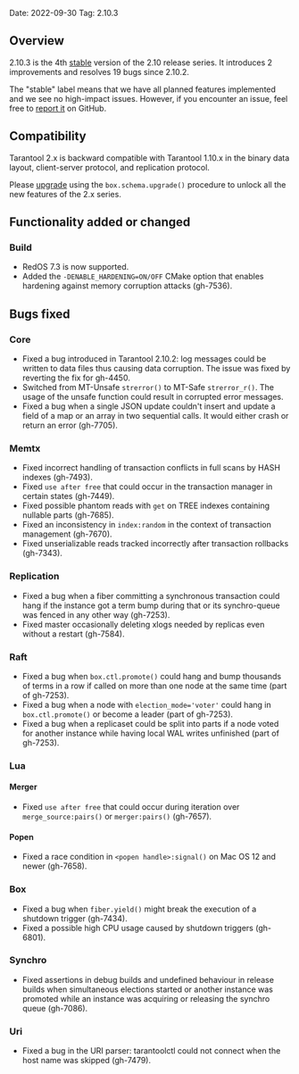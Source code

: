 Date: 2022-09-30
Tag: 2.10.3

## Overview

2.10.3 is the 4th [stable][release_policy] version of the 2.10 release
series. It introduces 2 improvements and resolves 19 bugs since
2.10.2.

The "stable" label means that we have all planned features implemented and we
see no high-impact issues. However, if you encounter an issue, feel free to
[report it][issues] on GitHub.

[release_policy]: https://www.tarantool.io/en/doc/latest/dev_guide/release_management/#release-policy
[issues]: https://github.com/tarantool/tarantool/issues

## Compatibility

Tarantool 2.x is backward compatible with Tarantool 1.10.x in the binary data
layout, client-server protocol, and replication protocol.

Please [upgrade][upgrade] using the `box.schema.upgrade()` procedure to unlock
all the new features of the 2.x series.

[upgrade]: https://www.tarantool.io/en/doc/latest/book/admin/upgrades/

## Functionality added or changed

### Build

* RedOS 7.3 is now supported.
* Added the `-DENABLE_HARDENING=ON/OFF` CMake option that enables hardening
  against memory corruption attacks (gh-7536).

## Bugs fixed

### Core

* Fixed a bug introduced in Tarantool 2.10.2: log messages
  could be written to data files thus causing data corruption.
  The issue was fixed by reverting the fix for gh-4450.
* Switched from MT-Unsafe `strerror()` to MT-Safe `strerror_r()`. The usage
  of the unsafe function could result in corrupted error messages.
* Fixed a bug when a single JSON update couldn't insert and update a field of a map or
  an array in two sequential calls. It would either crash or return an error (gh-7705).

### Memtx

* Fixed incorrect handling of transaction conflicts in full scans
  by HASH indexes (gh-7493).
* Fixed `use after free` that could occur in the transaction manager
  in certain states (gh-7449).
* Fixed possible phantom reads with `get` on TREE indexes containing
  nullable parts (gh-7685).
* Fixed an inconsistency in `index:random` in the context of transaction management
  (gh-7670).
* Fixed unserializable reads tracked incorrectly after transaction rollbacks
  (gh-7343).

### Replication

* Fixed a bug when a fiber committing a synchronous transaction could hang if
  the instance got a term bump during that or its synchro-queue was fenced in
  any other way (gh-7253).
* Fixed master occasionally deleting xlogs needed by replicas even without a
  restart (gh-7584).

### Raft

* Fixed a bug when `box.ctl.promote()` could hang and bump thousands of terms in
  a row if called on more than one node at the same time (part of gh-7253).
* Fixed a bug when a node with `election_mode='voter'` could hang in
  `box.ctl.promote()` or become a leader (part of gh-7253).
* Fixed a bug when a replicaset could be split into parts if a node voted
  for another instance while having local WAL writes unfinished (part of gh-7253).

### Lua

#### Merger

* Fixed `use after free` that could occur during iteration over `merge_source:pairs()` or
  `merger:pairs()` (gh-7657).

#### Popen

* Fixed a race condition in `<popen handle>:signal()` on Mac OS 12 and newer (gh-7658).

### Box

* Fixed a bug when `fiber.yield()` might break the execution of a shutdown
  trigger (gh-7434).
* Fixed a possible high CPU usage caused by shutdown triggers (gh-6801).

### Synchro

* Fixed assertions in debug builds and undefined behaviour in release builds
  when simultaneous elections started or another instance was promoted while
  an instance was acquiring or releasing the synchro queue (gh-7086).

### Uri

* Fixed a bug in the URI parser: tarantoolctl could not
  connect when the host name was skipped (gh-7479).
